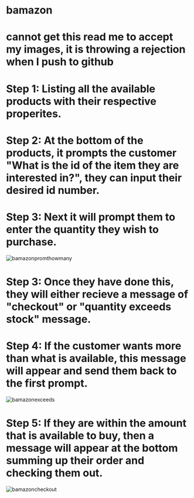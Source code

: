 # bamazon
# cannot get this read me to accept my images, it is throwing a rejection when I push to github

# Step 1: Listing all the available products with their respective properites.
# Step 2: At the bottom of the products, it prompts the customer "What is the id of the item they are interested in?", they can input their desired id number.
# Step 3: Next it will prompt them to enter the quantity they wish to purchase. 

![bamazonpromthowmany](https://user-images.githubusercontent.com/29586334/31302884-82b21882-aad3-11e7-84d2-7a00f5d96400.png)


# Step 3: Once they have done this, they will either recieve a message of "checkout" or "quantity exceeds stock" message. 


# Step 4: If the customer wants more than what is available, this message will appear and send them back to the first prompt. 

![bamazonexceeds](https://user-images.githubusercontent.com/29586334/31303798-a2420e88-aae1-11e7-95b4-8969fafa7781.png)

# Step 5: If they are within the amount that is available to buy, then a message will appear at the bottom summing up their order and checking them out. 


![bamazoncheckout](https://user-images.githubusercontent.com/29586334/31302885-82cd0da4-aad3-11e7-8f73-f5b854a7346f.png)
